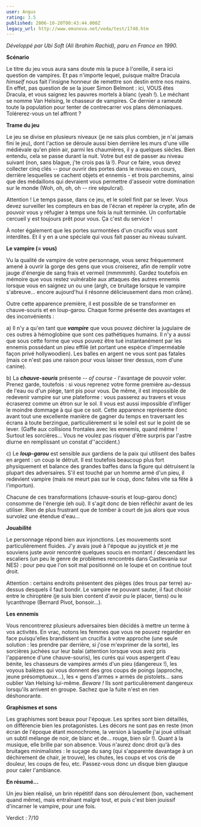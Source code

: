 ```yaml
---
user: Angus
rating: 3.5
published: 2006-10-20T00:43:44.000Z
legacy_url: http://www.emunova.net/veda/test/1740.htm
---
```

_Développé par Ubi Soft (Ali Ibrahim Rachid), paru en France en 1990\._  

  

**Scénario**  

  

Le titre du jeu vous aura sans doute mis la puce à l'oreille, il sera ici question de vampires. Et pas n'importe lequel, puisque maître Dracula _himself_ nous fait l'insigne honneur de remettre son destin entre nos mains. En effet, pas question de se la jouer Simon Belmont : ici, VOUS êtes Dracula, et vous saignez les pauvres mortels à blanc (yeah !). Le méchant se nomme Van Helsing, le chasseur de vampires. Ce dernier a rameuté toute la population pour tenter de contrecarrer vos plans démoniaques. Tolérerez-vous un tel affront ?  

  

**Trame du jeu**  

  

Le jeu se divise en plusieurs niveaux (je ne sais plus combien, je n'ai jamais fini le jeu), dont l'action se déroule aussi bien derrière les murs d'une ville médiévale qu'en plein air, parmi les chaumières, il y a quelques siècles. Bien entendu, cela se passe durant la nuit. Votre but est de passer au niveau suivant (non, sans blague, j'te crois pas là !). Pour ce faire, vous devez collecter cinq clés -- pour ouvrir des portes dans le niveau en cours, derrière lesquelles se cachent objets et ennemis - et trois parchemins, ainsi que des médaillons qui devraient vous permettre d'asseoir votre domination sur le monde (Woh, oh, oh, oh -- rire sépulcral).  

Attention ! Le temps passe, dans ce jeu, et le soleil finit par se lever. Vous devez surveiller les compteurs en bas de l'écran et repérer la crypte, afin de pouvoir vous y réfugier à temps une fois la nuit terminée. Un confortable cercueil y est toujours prêt pour vous. Ça c'est du service !  

À noter également que les portes surmontées d'un crucifix vous sont interdites. Et il y en a une spéciale qui vous fait passer au niveau suivant.  

  

**Le vampire (= vous)**  

  

Vu la qualité de vampire de votre personnage, vous serez fréquemment amené à ouvrir la gorge des gens que vous croiserez, afin de remplir votre jauge d'énergie de sang frais et vermeil (mmmmmh). Gardez toutefois en mémoire que vous restez vulnérable aux attaques des autres ennemis lorsque vous en saignez un ou une (argh, ce bruitage lorsque le vampire s'abreuve... encore aujourd'hui il résonne délicieusement dans mon crâne).  

Outre cette apparence première, il est possible de se transformer en chauve-souris et en loup-garou. Chaque forme présente des avantages et des inconvénients :  

  

a) Il n'y a qu'en tant que **_vampire_** que vous pouvez déchirer la jugulaire de ces outres à hémoglobine que sont ces pathétiques humains. Il n'y a aussi que sous cette forme que vous pouvez être tué instantanément par les ennemis possédant un pieu effilé (et portant une espèce d'imperméable façon privé hollywoodien). Les balles en argent ne vous sont pas fatales (mais ce n'est pas une raison pour vous laisser tirer dessus, nom d'une canine).  

  

b) La **_chauve-souris_** présente -- _of course_ - l'avantage de pouvoir voler. Prenez garde, toutefois : si vous reprenez votre forme première au-dessus de l'eau ou d'un piège, tant pis pour vous. De même, il est impossible de redevenir vampire sur une plateforme : vous passerez au travers et vous écraserez comme un étron sur le sol. Il vous est aussi impossible d'infliger le moindre dommage à qui que ce soit. Cette apparence représente donc avant tout une excellente manière de gagner du temps en traversant les écrans à toute berzingue, particulièrement si le soleil est sur le point de se lever. (Gaffe aux collisions frontales avec les ennemis, quand même ! Surtout les sorcières... Vous ne voulez pas risquer d'être surpris par l'astre diurne en remplissant un constat d''accident.)  

  

c) Le **_loup-garou_** est sensible aux gardiens de la paix qui utilisent des balles en argent : un coup le détruit. Il est toutefois beaucoup plus fort physiquement et balance des grandes baffes dans la figure qui détruisent la plupart des adversaires. S'il est touché par un homme armé d'un pieu, il redevient vampire (mais ne meurt pas sur le coup, donc faites vite sa fête à l'importun).  

  

Chacune de ces transformations (chauve-souris et loup-garou donc) consomme de l'énergie (eh oui). Il s'agit donc de bien réfléchir avant de les utiliser. Rien de plus frustrant que de tomber à court de jus alors que vous survolez une étendue d'eau...  

  

**Jouabilité**  

  

Le personnage répond bien aux injonctions. Les mouvements sont particulièrement fluides. J'y avais joué à l'époque au joystick et je me souviens juste avoir rencontré quelques soucis en montant / descendant les escaliers (un peu le genre de problèmes rencontrés dans Castlevania sur NES) : pour peu que l'on soit mal positionné on le loupe et on continue tout droit.  

Attention : certains endroits présentent des pièges (des trous par terre) au-dessus desquels il faut bondir. Le vampire ne pouvant sauter, il faut choisir entre le chiroptère (je suis bien content d'avoir pu le placer, tiens) ou le lycanthrope (Bernard Pivot, bonsoir...).  

  

**Les ennemis**  

  

Vous rencontrerez plusieurs adversaires bien décidés à mettre un terme à vos activités. En vrac, notons les femmes que vous ne pouvez regarder en face puisqu'elles brandissent un crucifix à votre approche (une seule solution : les prendre par derrière, si j'ose m'exprimer de la sorte), les sorcières juchées sur leur balai (attention lorsque vous avez pris l'apparence d'une chauve-souris), les curés qui vous aspergent d'eau bénite, les chasseurs de vampires armés d'un pieu (dangereux !), les voyous balèzes qui vous donnent des gros coups de poings (approche, jeune présomptueux...), les « gens d'armes » armés de pistolets... sans oublier Van Helsing lui-même. _Beware !_ Ils sont particulièrement dangereux lorsqu'ils arrivent en groupe. Sachez que la fuite n'est en rien déshonorante.  

  

**Graphismes et sons**  

  

Les graphismes sont beaux pour l'époque. Les sprites sont bien détaillés, on différencie bien les protagonistes. Les décors ne sont pas en reste (mon écran de l'époque étant monochrome, la version à laquelle j'ai joué utilisait un subtil mélange de noir, de blanc et de... rouge, bien sûr !). Quant à la musique, elle brille par son absence. Vous n'aurez donc droit qu'à des bruitages minimalistes : le suçage du sang (qui s'apparente davantage à un déchirement de chair, je trouve), les chutes, les coups et vos cris de douleur, les coups de feu, etc. Passez-vous donc un disque bien glauque pour caler l'ambiance.  

  

**En résumé...**  

  

Un jeu bien réalisé, un brin répétitif dans son déroulement (bon, vachement quand même), mais entraînant malgré tout, et puis c'est bien jouissif d'incarner le vampire, pour une fois.  

  

Verdict : 7/10